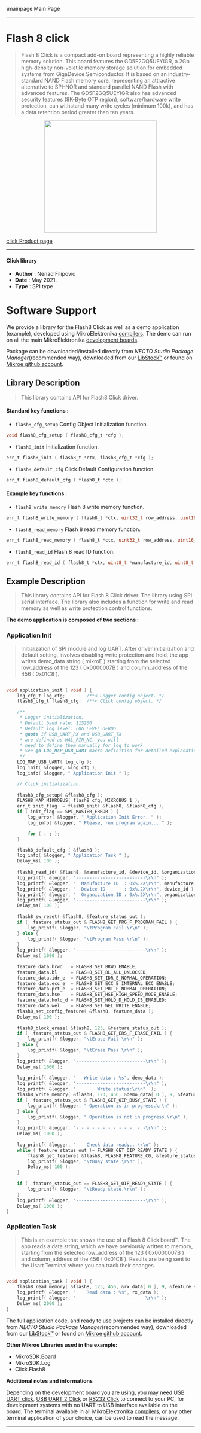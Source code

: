 \mainpage Main Page

---
# Flash 8 click

> Flash 8 Click is a compact add-on board representing a highly reliable memory solution. This board features the GD5F2GQ5UEYIGR, a 2Gb high-density non-volatile memory storage solution for embedded systems from GigaDevice Semiconductor. It is based on an industry-standard NAND Flash memory core, representing an attractive alternative to SPI-NOR and standard parallel NAND Flash with advanced features. The GD5F2GQ5UEYIGR also has advanced security features (8K-Byte OTP region), software/hardware write protection, can withstand many write cycles (minimum 100k), and has a data retention period greater than ten years.

<p align="center">
  <img src="https://download.mikroe.com/images/click_for_ide/flash8_click.png" height=300px>
</p>

[click Product page](https://www.mikroe.com/flash-8-click)

---


#### Click library

- **Author**        : Nenad Filipovic
- **Date**          : May 2021.
- **Type**          : SPI type


# Software Support

We provide a library for the Flash8 Click
as well as a demo application (example), developed using MikroElektronika
[compilers](https://www.mikroe.com/necto-studio).
The demo can run on all the main MikroElektronika [development boards](https://www.mikroe.com/development-boards).

Package can be downloaded/installed directly from *NECTO Studio Package Manager*(recommended way), downloaded from our [LibStock&trade;](https://libstock.mikroe.com) or found on [Mikroe github account](https://github.com/MikroElektronika/mikrosdk_click_v2/tree/master/clicks).

## Library Description

> This library contains API for Flash8 Click driver.

#### Standard key functions :

- `flash8_cfg_setup` Config Object Initialization function.
```c
void flash8_cfg_setup ( flash8_cfg_t *cfg );
```

- `flash8_init` Initialization function.
```c
err_t flash8_init ( flash8_t *ctx, flash8_cfg_t *cfg );
```

- `flash8_default_cfg` Click Default Configuration function.
```c
err_t flash8_default_cfg ( flash8_t *ctx );
```

#### Example key functions :

- `flash8_write_memory` Flash 8 write memory function.
```c
err_t flash8_write_memory ( flash8_t *ctx, uint32_t row_address, uint16_t column_address, uint8_t *data_in, uint16_t len, uint8_t *feature_status_out );
```

- `flash8_read_memory` Flash 8 read memory function.
```c
err_t flash8_read_memory ( flash8_t *ctx, uint32_t row_address, uint16_t column_address, uint8_t *data_out, uint16_t len, uint8_t *feature_status_out );
```

- `flash8_read_id` Flash 8 read ID function.
```c
err_t flash8_read_id ( flash8_t *ctx, uint8_t *manufacture_id, uint8_t *device_id, uint8_t *organization_id );
```

## Example Description

> This library contains API for Flash 8 Click driver.
> The library using SPI serial interface.
> The library also includes a function for write and read memory
> as well as write protection control functions.

**The demo application is composed of two sections :**

### Application Init

> Initialization of SPI module and log UART.
> After driver initialization and default setting, 
> involves disabling write protection and hold, 
> the app writes demo_data string ( mikroE ) starting 
> from the selected row_address of the 123 ( 0x0000007B ) 
> and column_address of the 456 ( 0x01C8 ).

```c

void application_init ( void ) {
    log_cfg_t log_cfg;        /**< Logger config object. */
    flash8_cfg_t flash8_cfg;  /**< Click config object. */

    /** 
     * Logger initialization.
     * Default baud rate: 115200
     * Default log level: LOG_LEVEL_DEBUG
     * @note If USB_UART_RX and USB_UART_TX 
     * are defined as HAL_PIN_NC, you will 
     * need to define them manually for log to work. 
     * See @b LOG_MAP_USB_UART macro definition for detailed explanation.
     */
    LOG_MAP_USB_UART( log_cfg );
    log_init( &logger, &log_cfg );
    log_info( &logger, " Application Init " );

    // Click initialization.
 
    flash8_cfg_setup( &flash8_cfg );
    FLASH8_MAP_MIKROBUS( flash8_cfg, MIKROBUS_1 );
    err_t init_flag  = flash8_init( &flash8, &flash8_cfg );
    if ( init_flag == SPI_MASTER_ERROR ) {
        log_error( &logger, " Application Init Error. " );
        log_info( &logger, " Please, run program again... " );

        for ( ; ; );
    }

    flash8_default_cfg ( &flash8 );
    log_info( &logger, " Application Task " );
    Delay_ms( 100 );
    
    flash8_read_id( &flash8, &manufacture_id, &device_id, &organization_id );
    log_printf( &logger, "--------------------------\r\n" );
    log_printf( &logger, "  Manufacture ID  : 0x%.2X\r\n", manufacture_id );
    log_printf( &logger, "  Device ID       : 0x%.2X\r\n", device_id );
    log_printf( &logger, "  Organization ID : 0x%.2X\r\n", organization_id );
    log_printf( &logger, "--------------------------\r\n" );
    Delay_ms( 100 );   
      
    flash8_sw_reset( &flash8, &feature_status_out );
    if (  feature_status_out & FLASH8_GET_PRG_F_PROGRAM_FAIL ) {
        log_printf( &logger, "\tProgram Fail \r\n" );    
    } else {
        log_printf( &logger, "\tProgram Pass \r\n" );    
    }
    log_printf( &logger, "--------------------------\r\n" );
    Delay_ms( 1000 );
    
    feature_data.brwd   = FLASH8_SET_BRWD_ENABLE;
    feature_data.bl     = FLASH8_SET_BL_ALL_UNLOCKED;
    feature_data.idr_e  = FLASH8_SET_IDR_E_NORMAL_OPERATION;
    feature_data.ecc_e  = FLASH8_SET_ECC_E_INTERNAL_ECC_ENABLE;
    feature_data.prt_e  = FLASH8_SET_PRT_E_NORMAL_OPERATION;
    feature_data.hse    = FLASH8_SET_HSE_HIGH_SPEED_MODE_ENABLE;
    feature_data.hold_d = FLASH8_SET_HOLD_D_HOLD_IS_ENABLED;
    feature_data.wel    = FLASH8_SET_WEL_WRITE_ENABLE;
    flash8_set_config_feature( &flash8, feature_data );
    Delay_ms( 100 );
    
    flash8_block_erase( &flash8, 123, &feature_status_out );
    if (  feature_status_out & FLASH8_GET_ERS_F_ERASE_FAIL ) {
        log_printf( &logger, "\tErase Fail \r\n" );    
    } else {
        log_printf( &logger, "\tErase Pass \r\n" );    
    }
    log_printf( &logger, "--------------------------\r\n" );
    Delay_ms( 1000 );
    
    log_printf( &logger, "   Write data : %s", demo_data );
    log_printf( &logger, "--------------------------\r\n" );
    log_printf( &logger, "        Write status:\r\n"  );
    flash8_write_memory( &flash8, 123, 456, &demo_data[ 0 ], 9, &feature_status_out );
    if (  feature_status_out & FLASH8_GET_OIP_BUSY_STATE ) {
        log_printf( &logger, " Operation is in progress.\r\n" );    
    } else {
        log_printf( &logger, " Operation is not in progress.\r\n" );    
    }
    log_printf( &logger, "- - - - - - - - - - -  - -\r\n" );
    Delay_ms( 1000 );
    
    log_printf( &logger, "    Check data ready...\r\n" );  
    while ( feature_status_out != FLASH8_GET_OIP_READY_STATE ) {
        flash8_get_feature( &flash8, FLASH8_FEATURE_C0, &feature_status_out );
        log_printf( &logger, "\tBusy state.\r\n" );  
        Delay_ms( 100 );    
    }
    
    if (  feature_status_out == FLASH8_GET_OIP_READY_STATE ) {
        log_printf( &logger, "\tReady state.\r\n" );    
    }
    log_printf( &logger, "--------------------------\r\n" );
    Delay_ms( 1000 );
}

```

### Application Task

> This is an example that shows the use of a Flash 8 Click board™.
> The app reads a data string, which we have previously written to memory, 
> starting from the selected row_address of the 123 ( 0x0000007B ) 
> and column_address of the 456 ( 0x01C8 ).
> Results are being sent to the Usart Terminal where you can track their changes.

```c

void application_task ( void ) {   
    flash8_read_memory( &flash8, 123, 456, &rx_data[ 0 ], 9, &feature_status_out );
    log_printf( &logger, "    Read data : %s", rx_data );
    log_printf( &logger, "--------------------------\r\n" );
    Delay_ms( 2000 );
}

```

The full application code, and ready to use projects can be installed directly from *NECTO Studio Package Manager*(recommended way), downloaded from our [LibStock&trade;](https://libstock.mikroe.com) or found on [Mikroe github account](https://github.com/MikroElektronika/mikrosdk_click_v2/tree/master/clicks).

**Other Mikroe Libraries used in the example:**

- MikroSDK.Board
- MikroSDK.Log
- Click.Flash8

**Additional notes and informations**

Depending on the development board you are using, you may need
[USB UART click](http://shop.mikroe.com/usb-uart-click),
[USB UART 2 Click](http://shop.mikroe.com/usb-uart-2-click) or
[RS232 Click](http://shop.mikroe.com/rs232-click) to connect to your PC, for
development systems with no UART to USB interface available on the board. The
terminal available in all MikroElektronika
[compilers](http://shop.mikroe.com/compilers), or any other terminal application
of your choice, can be used to read the message.

---
